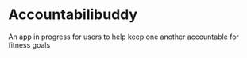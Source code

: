 # Accountabilibuddy

An app in progress for users to help keep one another accountable for fitness goals
